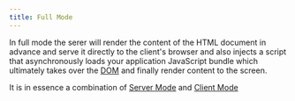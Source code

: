```yaml
---
title: Full Mode
---
```


In full mode the serer will render the content of the HTML document in advance
and serve it directly to the client's browser and also injects a script that asynchronously
loads your application JavaScript bundle which ultimately takes over the [DOM](https://en.wikipedia.org/wiki/Document_Object_Model) and finally render content to the screen.

It is in essence a combination of [Server Mode](../server-mode) and [Client Mode](../client-mode)